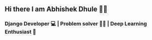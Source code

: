 ## Hi there I am Abhishek Dhule 👨‍💻
###  Django Developer 💻 | Problem solver 👨‍🎓 | Deep Learning Enthusiast 🧠



<!--
**abhishekkdhule/abhishekkdhule** is a ✨ _special_ ✨ repository because its `README.md` (this file) appears on your GitHub profile.

Here are some ideas to get you started:

- 🔭 I’m currently working on ...
- 🌱 I’m currently learning ...
- 👯 I’m looking to collaborate on ...
- 🤔 I’m looking for help with ...
- 💬 Ask me about ...
- 📫 How to reach me: ...
- 😄 Pronouns: ...
- ⚡ Fun fact: ...
-->
